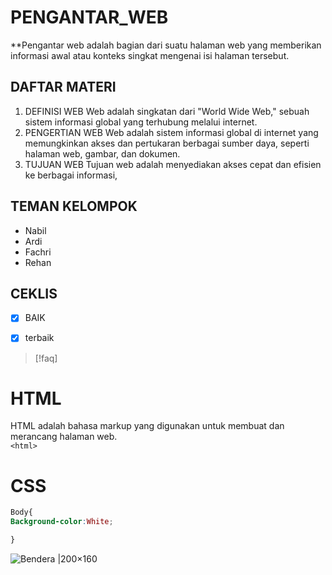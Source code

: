 # PENGANTAR_WEB

**Pengantar web adalah bagian dari suatu halaman web yang memberikan informasi awal atau konteks singkat mengenai isi halaman tersebut. 

## DAFTAR MATERI
1. DEFINISI WEB
Web adalah singkatan dari "World Wide Web," sebuah sistem informasi global yang terhubung melalui internet.
2. PENGERTIAN WEB
Web adalah sistem informasi global di internet yang memungkinkan akses dan pertukaran berbagai sumber daya, seperti halaman web, gambar, dan dokumen.
3. TUJUAN WEB
Tujuan web adalah menyediakan akses cepat dan efisien ke berbagai informasi,
## TEMAN KELOMPOK 
- Nabil
- Ardi
- Fachri
- Rehan 
## CEKLIS

- [x] BAIK
+ [x] terbaik 

> [!faq]



# HTML
HTML adalah bahasa markup yang digunakan untuk membuat dan merancang halaman web.  
`<html>`

# CSS
```CSS
Body{
Background-color:White;

}

```








![Bendera |200×160](Aset/foto.png)

